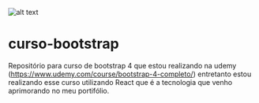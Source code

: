 ![alt text](https://blog.telexarsoftware.com/wp-content/uploads/2019/10/maxresdefault.jpg)

# curso-bootstrap
Repositório para curso de bootstrap 4 que estou realizando na udemy (https://www.udemy.com/course/bootstrap-4-completo/) entretanto estou realizando esse curso utilizando React que é a tecnologia que venho aprimorando no meu portifólio.



